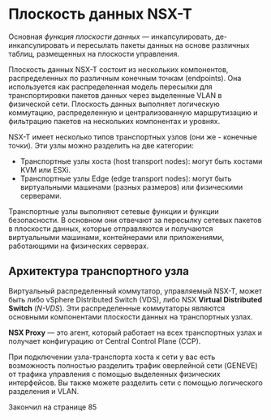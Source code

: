 # Плоскость данных NSX-T

Основная *функция плоскости данных* — инкапсулировать, де-инкапсулировать и пересылать пакеты данных на основе различных таблиц, размещенных на плоскости управления.

Плоскость данных NSX-T состоит из нескольких компонентов, распределенных по различным конечным точкам (endpoints). Она используется как распределенная модель пересылки для транспортировки пакетов данных через выделенные VLAN в физической сети. Плоскость данных выполняет логическую коммутацию, распределенную и централизованную маршрутизацию и фильтрацию пакетов на нескольких компонентах и уровнях.

NSX-T имеет несколько типов транспортных узлов (они же - конечные точки). Эти узлы можно разделить на две категории:
* Транспортные узлы хоста (host transport nodes): могут быть хостами KVM или ESXi.
* Транспортные узлы Edge (edge transport nodes): могут быть виртуальными машинами (разных размеров) или физическими серверами.

Транспортные узлы выполняют сетевые функции и функции безопасности. В основном они отвечают за пересылку сетевых пакетов в плоскости данных, которые отправляются и получаются виртуальными машинами, контейнерами или приложениями, работающими на физических серверах.

## Архитектура транспортного узла

Виртуальный распределенный коммутатор, управляемый NSX-T, может быть либо vSphere Distributed Switch (VDS), либо NSX **Virtual Distributed Switch** (*N-VDS*). Эти распределенные коммутаторы являются основными компонентами плоскости данных на транспортных узлах.

**NSX Proxy** — это агент, который работает на всех транспортных узлах и получает конфигурацию от Central Control Plane (CCP).

При подключении узла-транспорта хоста к сети у вас есть возможность полностью разделить трафик оверлейной сети (GENEVE) от трафика управления с помощью выделенных физических интерфейсов. Вы также можете разделить сети с помощью логического разделения и VLAN.

Закончил на странице 85









